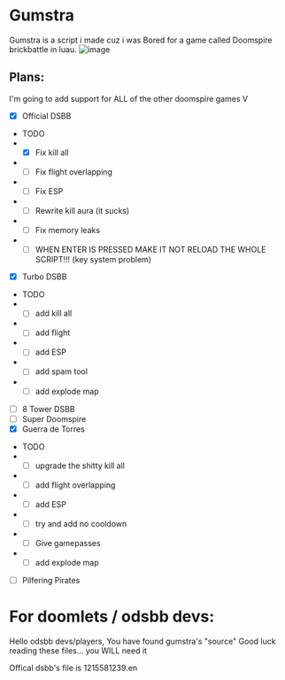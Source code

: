 # Gumstra
Gumstra is a script i made cuz i was Bored for a game called Doomspire brickbattle in luau.
![image](https://github.com/user-attachments/assets/6f79e09d-7fe7-47c1-80c8-a773ce4c63a0)

## Plans:

I'm going to add support for ALL of the other doomspire games V


- [x] Official DSBB
- TODO
- -  [x] Fix kill all
- -  [ ] Fix flight overlapping
- -  [ ] Fix ESP
- -  [ ] Rewrite kill aura (it sucks)
- -  [ ] Fix memory leaks
- -  [ ] WHEN ENTER IS PRESSED MAKE IT NOT RELOAD THE WHOLE SCRIPT!!! (key system problem)
- [x] Turbo DSBB
-  TODO
- -  [ ] add kill all
- -  [ ] add flight
- -  [ ] add ESP
- -  [ ] add spam tool
- -  [ ] add explode map
- [ ] 8 Tower DSBB
- [ ] Super Doomspire
- [x] Guerra de Torres
-  TODO
- -  [ ] upgrade the shitty kill all
- -  [ ] add flight overlapping
- -  [ ] add ESP
- -  [ ] try and add no cooldown
- -  [ ] Give gamepasses
- -  [ ] add explode map
- [ ] Pilfering Pirates

# For doomlets / odsbb devs:
  
Hello odsbb devs/players, You have found gumstra's "source" Good luck reading these files... you WILL need it

Offical dsbb's file is 1215581239.en